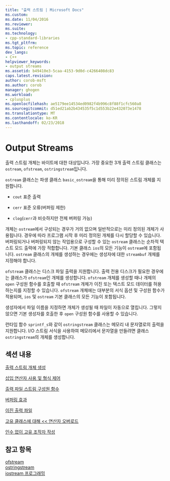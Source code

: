 ```yaml
---
title: "출력 스트림 | Microsoft Docs"
ms.custom: 
ms.date: 11/04/2016
ms.reviewer: 
ms.suite: 
ms.technology:
- cpp-standard-libraries
ms.tgt_pltfrm: 
ms.topic: reference
dev_langs:
- C++
helpviewer_keywords:
- output streams
ms.assetid: b49410e3-5caa-4153-9d0d-c4266408dc83
caps.latest.revision: 
author: corob-msft
ms.author: corob
manager: ghogen
ms.workload:
- cplusplus
ms.openlocfilehash: ae5179ee14534ed0982f4b996c8f88f1cfc560a8
ms.sourcegitcommit: d51ed21ab2b434535f5c1d553b22e432073e1478
ms.translationtype: MT
ms.contentlocale: ko-KR
ms.lasthandoff: 02/23/2018
---
```

# <a name="output-streams"></a>Output Streams
출력 스트림 개체는 바이트에 대한 대상입니다. 가장 중요한 3개 출력 스트림 클래스는 `ostream`, `ofstream`, `ostringstream`입니다.  
  
 `ostream` 클래스는 파생 클래스 `basic_ostream`을 통해 미리 정의된 스트림 개체를 지원합니다.  
  
-   `cout` 표준 출력  
  
-   `cerr` 표준 오류(버퍼링 제한)  
  
-   `clog`(`cerr`과 비슷하지만 전체 버퍼링 가능)  
  
 개체는 `ostream`에서 구성되는 경우가 거의 없으며 일반적으로는 미리 정의된 개체가 사용됩니다. 경우에 따라 프로그램 시작 후 미리 정의된 개체를 다시 할당할 수 있습니다. 버퍼링되거나 버퍼링되지 않는 작업용으로 구성할 수 있는 `ostream` 클래스는 순차적 텍스트 모드 출력에 가장 적합합니다. 기본 클래스 `ios`의 모든 기능이 `ostream`에 포함됩니다. `ostream` 클래스의 개체를 생성하는 경우에는 생성자에 대한 `streambuf` 개체를 지정해야 합니다.  
  
 `ofstream` 클래스는 디스크 파일 출력을 지원합니다. 출력 전용 디스크가 필요한 경우에는 클래스가 `ofstream`인 개체를 생성합니다. `ofstream` 개체를 생성할 때나 개체의 `open` 구성원 함수를 호출할 때 `ofstream` 개체가 이진 또는 텍스트 모드 데이터를 허용하는지를 지정할 수 있습니다. `ofstream` 개체에는 대부분의 서식 옵션 및 구성원 함수가 적용되며, `ios` 및 `ostream` 기본 클래스의 모든 기능이 포함됩니다.  
  
 생성자에서 파일 이름을 지정하면 개체가 생성될 때 파일이 자동으로 열립니다. 그렇지 않으면 기본 생성자를 호출한 후 `open` 구성원 함수를 사용할 수 있습니다.  
  
 런타임 함수 `sprintf_s`와 같이 `ostringstream` 클래스는 메모리 내 문자열로의 출력을 지원합니다. I/O 스트림 서식을 사용하여 메모리에서 문자열을 만들려면 클래스 `ostringstream`의 개체를 생성합니다.  
  
## <a name="in-this-section"></a>섹션 내용  
 [출력 스트림 개체 생성](../standard-library/constructing-output-stream-objects.md)  
  
 [삽입 연산자 사용 및 형식 제어](../standard-library/using-insertion-operators-and-controlling-format.md)  
  
 [출력 파일 스트림 구성원 함수](../standard-library/output-file-stream-member-functions.md)  
  
 [버퍼링 효과](../standard-library/effects-of-buffering.md)  
  
 [이진 출력 파일](../standard-library/binary-output-files.md)  
  
 [고유 클래스에 대해 << 연산자 오버로드](../standard-library/overloading-the-output-operator-for-your-own-classes.md)  
  
 [인수 없이 고유 조작자 작성](../standard-library/writing-your-own-manipulators-without-arguments.md)  
  
## <a name="see-also"></a>참고 항목 
 [ofstream](../standard-library/basic-ofstream-class.md)   
 [ostringstream](../standard-library/basic-ostringstream-class.md)   
 [iostream 프로그래밍](../standard-library/iostream-programming.md)

